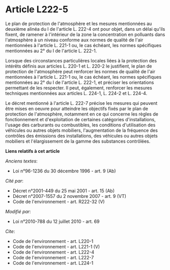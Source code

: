 # Article L222-5

Le plan de protection de l'atmosphère et les mesures mentionnées au deuxième alinéa du I de l'article L. 222-4 ont pour
objet, dans un délai qu'ils fixent, de ramener à l'intérieur de la zone la concentration en polluants dans l'atmosphère à un
niveau conforme aux normes de qualité de l'air mentionnées à l'article L. 221-1 ou, le cas échéant, les normes spécifiques
mentionnées au 2° du I de l'article L. 222-1. 

Lorsque des circonstances particulières locales liées à la protection des intérêts définis aux articles L. 220-1 et L. 220-2
le justifient, le plan de protection de l'atmosphère peut renforcer les normes de qualité de l'air mentionnées à l'article L.
221-1 ou, le cas échéant, les normes spécifiques mentionnées au 2° du I de l'article L. 222-1, et préciser les orientations
permettant de les respecter. Il peut, également, renforcer les mesures techniques mentionnées aux articles L. 224-1, L. 224-2
et L. 224-4. 

Le décret mentionné à l'article L. 222-7 précise les mesures qui peuvent être mises en oeuvre pour atteindre les objectifs
fixés par le plan de protection de l'atmosphère, notamment en ce qui concerne les règles de fonctionnement et d'exploitation
de certaines catégories d'installations, l'usage des carburants ou combustibles, les conditions d'utilisation des véhicules
ou autres objets mobiliers, l'augmentation de la fréquence des contrôles des émissions des installations, des véhicules ou
autres objets mobiliers et l'élargissement de la gamme des substances contrôlées.

**Liens relatifs à cet article**

_Anciens textes_:

  - Loi n°96-1236 du 30 décembre 1996 - art. 9 (Ab)

_Cité par_:

  - Décret n°2001-449 du 25 mai 2001 - art. 15 (Ab)
  - Décret n°2007-1557 du 2 novembre 2007 - art. 9 (VT)
  - Code de l'environnement - art. R222-32 (V)

_Modifié par_:

  - Loi n°2010-788 du 12 juillet 2010 - art. 69

_Cite_:

  - Code de l'environnement - art. L220-1
  - Code de l'environnement - art. L221-1 (V)
  - Code de l'environnement - art. L222-4
  - Code de l'environnement - art. L222-7
  - Code de l'environnement - art. L224-1

